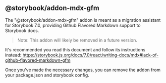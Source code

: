 ## @storybook/addon-mdx-gfm

The "@storybook/addon-mdx-gfm" addon is meant as a migration assistant for Storybook 7.0, providing Github Flavored Markdown support to Storybook docs. 

> Note: 
> This addon will likely be removed in a future version.

It's recommended you read this document and follow its instructions instead:
https://storybook.js.org/docs/7.0/react/writing-docs/mdx#lack-of-github-flavored-markdown-gfm

Once you've made the necessary changes, you can remove the addon from your package.json and storybook config.